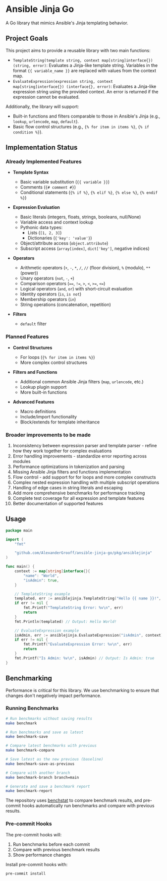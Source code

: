 # Ansible Jinja Go

A Go library that mimics Ansible's Jinja templating behavior.

## Project Goals

This project aims to provide a reusable library with two main functions:

-   `TemplateString(template string, context map[string]interface{}) (string, error)`: Evaluates a Jinja-like template string. Variables in the format `{{ variable_name }}` are replaced with values from the context map.
-   `EvaluateExpression(expression string, context map[string]interface{}) (interface{}, error)`: Evaluates a Jinja-like expression string using the provided context. An error is returned if the expression cannot be evaluated.

Additionally, the library will support:

-   Built-in functions and filters comparable to those in Ansible's Jinja (e.g., `lookup`, `urlencode`, `map`, `default`).
-   Basic flow control structures (e.g., `{% for item in items %}`, `{% if condition %}`).

## Implementation Status

### Already Implemented Features

- **Template Syntax**
  - Basic variable substitution (`{{ variable }}`)
  - Comments (`{# comment #}`)
  - Conditional statements (`{% if %}`, `{% elif %}`, `{% else %}`, `{% endif %}`)

- **Expression Evaluation**
  - Basic literals (integers, floats, strings, booleans, null/None)
  - Variable access and context lookup
  - Pythonic data types:
    - Lists (`[1, 2, 3]`)
    - Dictionaries (`{'key': 'value'}`)
  - Object/attribute access (`object.attribute`)
  - Subscript access (`array[index]`, `dict['key']`, negative indices)

- **Operators**
  - Arithmetic operators (`+`, `-`, `*`, `/`, `//` (floor division), `%` (modulo), `**` (power))
  - Unary operators (`not`, `-`, `+`)
  - Comparison operators (`==`, `!=`, `>`, `<`, `>=`, `<=`)
  - Logical operators (`and`, `or`) with short-circuit evaluation
  - Identity operators (`is`, `is not`)
  - Membership operators (`in`)
  - String operations (concatenation, repetition)

- **Filters**
  - `default` filter

### Planned Features

- **Control Structures**
  - For loops (`{% for item in items %}`)
  - More complex control structures

- **Filters and Functions**
  - Additional common Ansible Jinja filters (`map`, `urlencode`, etc.)
  - Lookup plugin support
  - More built-in functions

- **Advanced Features**
  - Macro definitions
  - Include/import functionality
  - Block/extends for template inheritance

### Broader improvements to be made

1. Inconsistency between expression parser and template parser - refine how they work together for complex evaluations
1. Error handling improvements - standardize error reporting across modules
1. Performance optimizations in tokenization and parsing
1. Missing Ansible Jinja filters and functions implementation
1. Flow control - add support for for loops and more complex constructs
1. Complex nested expression handling with multiple subscript operations
1. Handling of edge cases in string literals and escaping
1. Add more comprehensive benchmarks for performance tracking
1. Complete test coverage for all expression and template features
1. Better documentation of supported features

## Usage

```go
package main

import (
	"fmt"

	"github.com/AlexanderGrooff/ansible-jinja-go/pkg/ansiblejinja"
)

func main() {
	context := map[string]interface{}{
		"name": "World",
		"isAdmin": true,
	}

	// TemplateString example
	templated, err := ansiblejinja.TemplateString("Hello {{ name }}!", context)
	if err != nil {
		fmt.Printf("TemplateString Error: %v\n", err)
		return
	}
	fmt.Println(templated) // Output: Hello World!

	// EvaluateExpression example
	isAdmin, err := ansiblejinja.EvaluateExpression("isAdmin", context)
	if err != nil {
		fmt.Printf("EvaluateExpression Error: %v\n", err)
		return
	}
	fmt.Printf("Is Admin: %v\n", isAdmin) // Output: Is Admin: true
} 
```

## Benchmarking

Performance is critical for this library. We use benchmarking to ensure that changes don't negatively impact performance.

### Running Benchmarks

```bash
# Run benchmarks without saving results
make benchmark

# Run benchmarks and save as latest
make benchmark-save

# Compare latest benchmarks with previous
make benchmark-compare

# Save latest as the new previous (baseline)
make benchmark-save-as-previous

# Compare with another branch
make benchmark-branch branch=main

# Generate and save a benchmark report
make benchmark-report
```

The repository uses [benchstat](https://pkg.go.dev/golang.org/x/perf/cmd/benchstat) to compare benchmark results, and pre-commit hooks automatically run benchmarks and compare with previous results.

### Pre-commit Hooks

The pre-commit hooks will:
1. Run benchmarks before each commit
2. Compare with previous benchmark results 
3. Show performance changes

Install pre-commit hooks with:

```bash
pre-commit install
``` 
